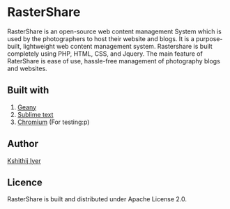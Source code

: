 # RasterShare
RasterShare is an open-source web content management System which is used by the photographers to host their website and blogs. It is a
purpose-built, lightweight web content management system. Rastershare is built completely using PHP, HTML, CSS, and Jquery. The
main feature of RaterShare is ease of use, hassle-free management of photography blogs and websites. 



## Built with
1. [Geany](https://www.geany.org/Main/HomePage)
2. [Sublime text](https://www.sublimetext.com/)
3. [Chromium](https://www.chromium.org/Home) (For testing:p)

## Author
[Kshithij Iyer](https://www.linkedin.com/in/kshithij-iyer/)

## Licence 
RasterShare is built and distributed under Apache License 2.0.
